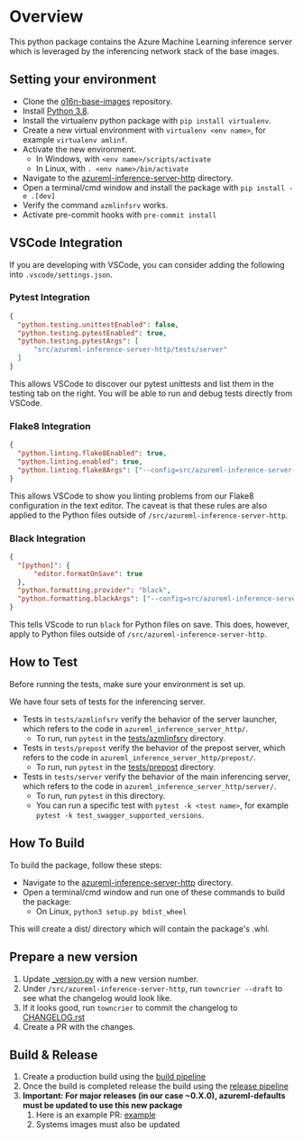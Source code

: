 # Overview

This python package contains the Azure Machine Learning inference server which is leveraged by the inferencing network stack of the base images.

## <a name="virtualenv">Setting your environment</a>

- Clone the [o16n-base-images](https://msdata.visualstudio.com/Vienna/_git/o16n-base-images) repository.
- Install [Python 3.8](https://www.python.org/downloads/).
- Install the virtualenv python package with `pip install virtualenv`.
- Create a new virtual environment with `virtualenv <env name>`, for example `virtualenv amlinf`.
- Activate the new environment.
  - In Windows, with `<env name>/scripts/activate`
  - In Linux, with `. <env name>/bin/activate`
- Navigate to the [azureml-inference-server-http](https://msdata.visualstudio.com/Vienna/_git/o16n-base-images?path=/src/azureml-inference-server-http) directory.
- Open a terminal/cmd window and install the package with `pip install -e .[dev]`
- Verify the command `azmlinfsrv` works.
- Activate pre-commit hooks with `pre-commit install`

## VSCode Integration

If you are developing with VSCode, you can consider adding the following into `.vscode/settings.json`.

### Pytest Integration

```json
{
  "python.testing.unittestEnabled": false,
  "python.testing.pytestEnabled": true,
  "python.testing.pytestArgs": [
      "src/azureml-inference-server-http/tests/server"
  ]
}
```

This allows VSCode to discover our pytest unittests and list them in the testing tab on the right. You will be able to
run and debug tests directly from VSCode.

### Flake8 Integration

```json
{
  "python.linting.flake8Enabled": true,
  "python.linting.enabled": true,
  "python.linting.flake8Args": ["--config=src/azureml-inference-server-http/setup.cfg"],
}
```

This allows VSCode to show you linting problems from our Flake8 configuration in the text editor. The caveat is that
these rules are also applied to the Python files outside of `/src/azureml-inference-server-http`.

### Black Integration

```json
{
  "[python]": {
      "editor.formatOnSave": true
  },
  "python.formatting.provider": "black",
  "python.formatting.blackArgs": ["--config=src/azureml-inference-server-http/pyproject.toml"]
}
```

This tells VScode to run `black` for Python files on save. This does, however, apply to Python files outside of
`/src/azureml-inference-server-http`.

## How to Test

Before running the tests, make sure your environment is set up.

We have four sets of tests for the inferencing server. 

- Tests in `tests/azmlinfsrv` verify the behavior of the server launcher, which refers to the code in `azureml_inference_server_http/`. 
  - To run, run `pytest` in the
    [tests/azmlinfsrv](https://msdata.visualstudio.com/Vienna/_git/o16n-base-images?path=/src/azureml-inference-server-http/tests/azmlinfsrv)
    directory.
- Tests in `tests/prepost` verify the behavior of the prepost server, which refers to the code in `azureml_inference_server_http/prepost/`.
  - To run, run `pytest` in the
    [tests/prepost](https://msdata.visualstudio.com/Vienna/_git/o16n-base-images?path=/src/azureml-inference-server-http/tests/prepost)
    directory.
- Tests in `tests/server` verify the behavior of the main inferencing server, which refers to the code in `azureml_inference_server_http/server/`.
  - To run, run `pytest` in this directory.
  - You can run a specific test with `pytest -k <test name>`, for example `pytest -k test_swagger_supported_versions`.

## <a name="build">How To Build</a>

To build the package, follow these steps:

- Navigate to the [azureml-inference-server-http](https://msdata.visualstudio.com/Vienna/_git/o16n-base-images?path=/src/azureml-inference-server-http) directory.
- Open a terminal/cmd window and run one of these commands to build the package:
  - On Linux, `python3 setup.py bdist_wheel`

This will create a dist/ directory which will contain the package's .whl.

## Prepare a new version

1. Update [_version.py](https://msdata.visualstudio.com/Vienna/_git/o16n-base-images?path=/src/azureml-inference-server-http/azureml_inference_server_http/_version.py) with a new version number.
2. Under `/src/azureml-inference-server-http`, run `towncrier --draft` to see what the changelog would look like.
3. If it looks good, run `towncrier` to commit the changelog to [CHANGELOG.rst](https://msdata.visualstudio.com/Vienna/_git/o16n-base-images?path=/src/azureml-inference-server-http/azureml_inference_server_http/CHANGELOG.rst)
4. Create a PR with the changes.

## Build & Release

1. Create a production build using the [build pipeline](https://msdata.visualstudio.com/Vienna/_build?definitionId=15391)
2. Once the build is completed release the build using the [release pipeline](https://msdata.visualstudio.com/Vienna/_release?_a=releases&view=mine&definitionId=1053)
3. **Important: For major releases (in our case ~0.X.0), azureml-defaults must be updated to use this new package** 
    1. Here is an example PR: [example](https://msdata.visualstudio.com/Vienna/_git/AzureMlCli/pullrequest/823041)
    2. Systems images must also be updated